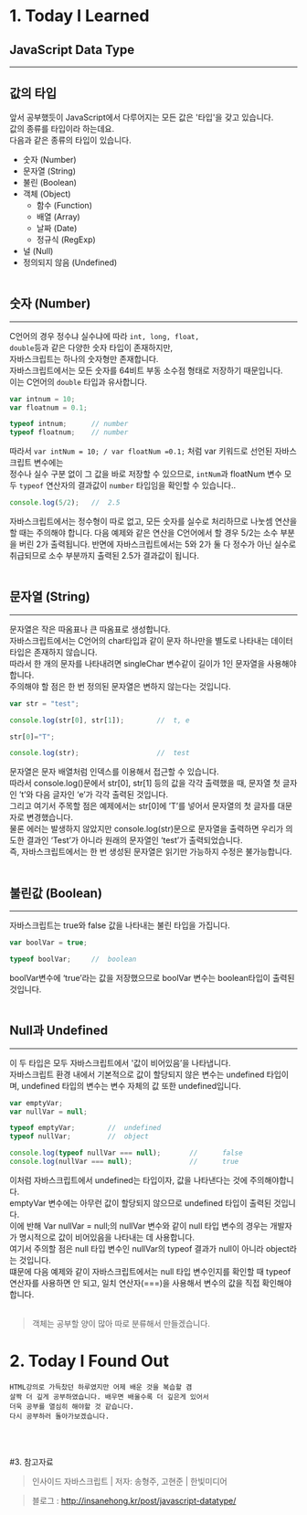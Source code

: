 # 1. Today I Learned

## JavaScript Data Type
---
## 값의 타입
앞서 공부했듯이 JavaScript에서 다루어지는 모든 값은 '타입'을 갖고 있습니다.<br/> 
값의 종류를 타입이라 하는데요.<br/>
다음과 같은 종류의 타입이 있습니다.<br/>
* 숫자 (Number)
* 문자열 (String)
* 불린 (Boolean)
* 객체 (Object)
    - 함수 (Function)
    - 배열 (Array)
    - 날짜 (Date)
    - 정규식 (RegExp)
* 널 (Null)
* 정의되지 않음 (Undefined)<br/><br/>


## 숫자 (Number)
---
C언어의 경우 정수냐 실수냐에 따라 <code>int, long, float, double</code>등과 같은 다양한 숫자 타입이 존재하지만,<br/> 자바스크립트는 하나의 숫자형만 존재합니다.<br/>
자바스크립트에서는 모든 숫자를 64비트 부동 소수점 형태로 저장하기 때문입니다.<br/> 
이는 C언어의 <code>double</code> 타입과 유사합니다.<br/>
```javascript
var intnum = 10;
var floatnum = 0.1;

typeof intnum;      // number
typeof floatnum;    // number
```
따라서 <code>var intNum = 10; / var floatNum =0.1;</code> 처럼 var 키워드로 선언된 자바스크립트 변수에는<br/> 
정수나 실수 구분 없이 그 값을 바로 저장할 수 있으므로, <code>intNum</code>과 </code>floatNum</code> 변수 모두 <code>typeof</code> 연산자의 결과값이 <code>number</code> 타입임을 확인할 수 있습니다..<br/>
```javascript
console.log(5/2);   //  2.5
```
자바스크립트에서는 정수형이 따로 없고, 모든 숫자를 실수로 처리하므로 나눗셈 연산을 할 때는 주의해야 합니다.
다음 예제와 같은 연산을 C언어에서 할 경우 5/2는 소수 부분을 버린 2가 출력됩니다.
반면에 자바스크립트에서는 5와 2가 둘 다 정수가 아닌 실수로 취급되므로 소수 부분까지 출력된 2.5가 결과값이 됩니다.<br/><br/>

## 문자열 (String)
---
문자열은 작은 따옴표나 큰 따옴표로 생성합니다.<br/>
자바스크립트에서는 C언어의 char타입과 같이 문자 하나만을 별도로 나타내는 데이터 타입은 존재하지 않습니다.<br/>
따라서 한 개의 문자를 나타내려면 singleChar 변수같이 길이가 1인 문자열을 사용해야 합니다.<br/>
주의해야 할 점은 한 번 정의된 문자열은 변하지 않는다는 것입니다.<br/>
```javascript
var str = "test";

console.log(str[0], str[1]);        //  t, e

str[0]="T";

console.log(str);                   //  test
```
문자열은 문자 배열처럼 인덱스를 이용해서 접근할 수 있습니다.<br/>
따라서 console.log()문에서 str[0], str[1] 등의 값을 각각 출력했을 때, 문자열 첫 글자인 ’t’와 다음 글자인 ‘e’가 각각 출력된 것입니다.<br/>
그리고 여기서 주목할 점은 예제에서는 str[0]에 ’T’를 넣어서 문자열의 첫 글자를 대문자로 변경했습니다.<br/>
물론 에러는 발생하지 않았지만 console.log(str)문으로 문자열을 출력하면 우리가 의도한 결과인 ‘Test’가 아니라 원래의 문자열인 ‘test’가 출력되었습니다.<br/>
즉, 자바스크립트에서는 한 번 생성된 문자열은 읽기만 가능하지 수정은 불가능합니다.<br/><br/>

## 불린값 (Boolean)
---
자바스크립트는 true와 false 값을 나타내는 불린 타입을 가집니다.<br/>
```javascript
var boolVar = true;

typeof boolVar;     //  boolean
```
boolVar변수에 ‘true’라는 값을 저장했으므로 boolVar 변수는 boolean타입이 출력된 것입니다.<br/><br/>

## Null과 Undefined
---
이 두 타입은 모두 자바스크립트에서 '값이 비어있음’을 나타냅니다.<br/>
자바스크립트 환경 내에서 기본적으로 값이 할당되지 않은 변수는 undefined 타입이며, undefined 타입의 변수는 변수 자체의 값 또한 undefined입니다.<br/>
```javascript
var emptyVar;
var nullVar = null;

typeof emptyVar;        //  undefined
typeof nullVar;         //  object

console.log(typeof nullVar === null);       //      false
console.log(nullVar === null);              //      true
```
이처럼 자바스크립트에서 undefined는 타입이자, 값을 나타낸다는 것에 주의해야합니다.<br/>
emptyVar 변수에는 아무런 값이 할당되지 않으므로 undefined 타입이 출력된 것입니다.<br/>
이에 반해 Var nullVar = null;의 nullVar 변수와 같이 null 타입 변수의 경우는 개발자가 명시적으로 값이 비어있음을 나타내는 데 사용합니다.<br/>
여기서 주의할 점은 null 타입 변수인 nullVar의 typeof 결과가 null이 아니라 object라는 것입니다.<br/>
떄문에 다음 예제와 같이 자바스크립트에서는 null 타입 변수인지를 확인할 때 typeof 연산자를 사용하면 안 되고,
일치 연산자(===)을 사용해서 변수의 값을 직접 확인해야 합니다.<br/><br/>

> 객체는 공부할 양이 많아 따로 분류해서 만들겠습니다.


# 2. Today I Found Out
```
HTML강의로 가득찼던 하루였지만 어제 배운 것을 복습할 겸
살짝 더 깊게 공부하였습니다. 배우면 배울수록 더 깊은게 있어서
더욱 공부를 열심히 해야할 것 같습니다.
다시 공부하러 돌아가보겠습니다.
```
<br/><br/>

#3. 참고자료

> 인사이드 자바스크립트 | 저자: 송형주, 고현준 | 한빛미디어

> 블로그 : <http://insanehong.kr/post/javascript-datatype/>